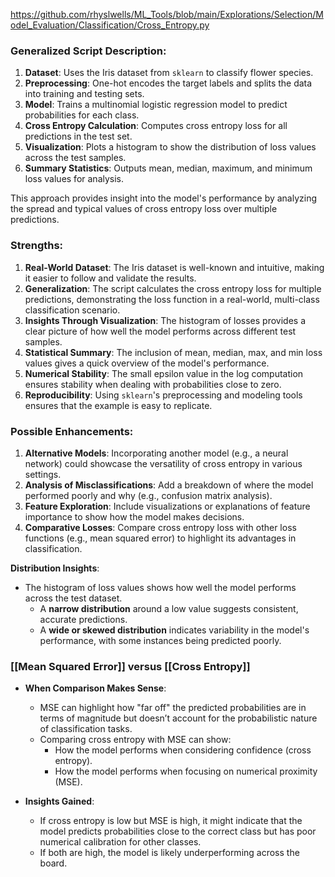 https://github.com/rhyslwells/ML_Tools/blob/main/Explorations/Selection/Model_Evaluation/Classification/Cross_Entropy.py
### Generalized Script Description:

1. **Dataset**: Uses the Iris dataset from `sklearn` to classify flower species.
2. **Preprocessing**: One-hot encodes the target labels and splits the data into training and testing sets.
3. **Model**: Trains a multinomial logistic regression model to predict probabilities for each class.
4. **Cross Entropy Calculation**: Computes cross entropy loss for all predictions in the test set.
5. **Visualization**: Plots a histogram to show the distribution of loss values across the test samples.
6. **Summary Statistics**: Outputs mean, median, maximum, and minimum loss values for analysis.

This approach provides insight into the model's performance by analyzing the spread and typical values of cross entropy loss over multiple predictions.

### Strengths:

1. **Real-World Dataset**: The Iris dataset is well-known and intuitive, making it easier to follow and validate the results.
2. **Generalization**: The script calculates the cross entropy loss for multiple predictions, demonstrating the loss function in a real-world, multi-class classification scenario.
3. **Insights Through Visualization**: The histogram of losses provides a clear picture of how well the model performs across different test samples.
4. **Statistical Summary**: The inclusion of mean, median, max, and min loss values gives a quick overview of the model's performance.
5. **Numerical Stability**: The small epsilon value in the log computation ensures stability when dealing with probabilities close to zero.
6. **Reproducibility**: Using `sklearn`'s preprocessing and modeling tools ensures that the example is easy to replicate.

### Possible Enhancements:

1. **Alternative Models**: Incorporating another model (e.g., a neural network) could showcase the versatility of cross entropy in various settings.
2. **Analysis of Misclassifications**: Add a breakdown of where the model performed poorly and why (e.g., confusion matrix analysis).
3. **Feature Exploration**: Include visualizations or explanations of feature importance to show how the model makes decisions.
4. **Comparative Losses**: Compare cross entropy loss with other loss functions (e.g., mean squared error) to highlight its advantages in classification.

**Distribution Insights**:

- The histogram of loss values shows how well the model performs across the test dataset.
    - A **narrow distribution** around a low value suggests consistent, accurate predictions.
    - A **wide or skewed distribution** indicates variability in the model's performance, with some instances being predicted poorly.

### [[Mean Squared Error]] versus [[Cross Entropy]]

- **When Comparison Makes Sense**:
    - MSE can highlight how "far off" the predicted probabilities are in terms of magnitude but doesn’t account for the probabilistic nature of classification tasks.
    - Comparing cross entropy with MSE can show:
        - How the model performs when considering confidence (cross entropy).
        - How the model performs when focusing on numerical proximity (MSE).
        
- **Insights Gained**:
    - If cross entropy is low but MSE is high, it might indicate that the model predicts probabilities close to the correct class but has poor numerical calibration for other classes.
    - If both are high, the model is likely underperforming across the board.
